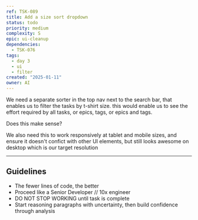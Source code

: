 ```yaml
---
ref: TSK-089
title: Add a size sort dropdown
status: todo
priority: medium
complexity: S
epic: ui-cleanup
dependencies:
  - TSK-076
tags:
  - day 3
  - ui
  - filter
created: "2025-01-11"
owner: AI
---
```


We need a separate sorter in the top nav next to the search bar, that enables us to filter the tasks by t-shirt size. this would enable us to see the effort required by all tasks, or epics, tags, or epics and tags.

Does this make sense?

We also need this to work responsively at tablet and mobile sizes, and ensure it doesn't confict with other UI elements, but still looks awesome on desktop which is our target resolution

---

## Guidelines

- The fewer lines of code, the better
- Proceed like a Senior Developer // 10x engineer
- DO NOT STOP WORKING until task is complete
- Start reasoning paragraphs with uncertainty, then build confidence through analysis
